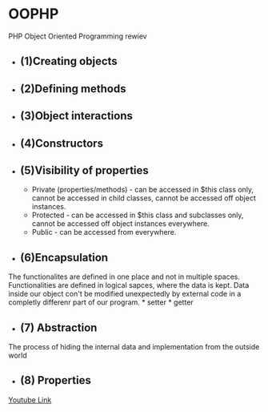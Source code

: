 # **OOPHP**
PHP Object Oriented Programming rewiev

* ## (1)Creating objects
* ## (2)Defining methods
* ## (3)Object interactions
* ## (4)Constructors
* ## (5)Visibility of properties
    * Private (properties/methods) - can be accessed in $this class only, cannot be accessed in child classes, cannot be accessed off object instances.
    * Protected - can be accessed in $this class and subclasses only, cannot be accessed off object instances everywhere.
    * Public - can be accessed from everywhere.
* ## (6)Encapsulation
The functionalites are defined in one place and not in multiple spaces. Functionalities are defined in logical sapces, where the data is kept. Data inside our object con't be modified unexpectedly by external code in a completly differenr part of our program. 
    * setter
    * getter
* ## (7) Abstraction
The process of hiding the internal data and implementation from the outside world
* ## (8) Properties


[Youtube Link](https://www.youtube.com/watch?v=NyRWaQo1pZo)
